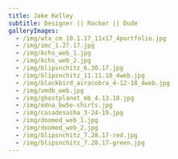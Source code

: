 ```yaml
---
title: Jake Kelley
subtitle: Designer || Rocker || Dude
galleryImages:
  - /img/wta_cm_10.1.17_11x17_4portfolio.jpg
  - /img/imc_1.27.17.jpg
  - /img/kchs_web_1.jpg
  - /img/kchs_web_2.jpg
  - /img/blipsnchitz_6.30.17.jpg
  - /img/blipsnchitz_11.11.18_4web.jpg
  - /img/blackbird_airacobra_4-12-18_4web.jpg
  - /img/vmdb_web.jpg
  - /img/ghostplanet_mb_4.13.18.jpg
  - /img/edna_bw5e-shirts.jpg
  - /img/casadesasha_3-24-19.jpg
  - /img/doomed_web_1.jpg
  - /img/doomed_web_2.jpg
  - /img/blipsnchitz_7.28.17-red.jpg
  - /img/blipsnchitz_7.28.17-green.jpg
---
```


